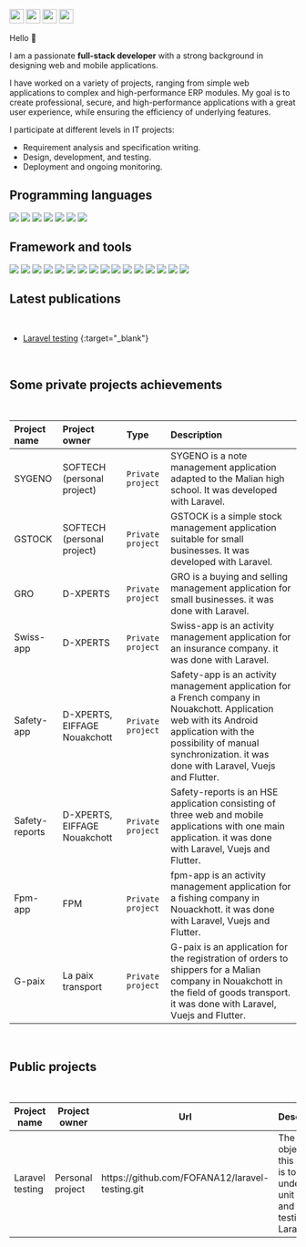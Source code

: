 <p>

<a href="https://www.twitter.com/Fofbaky" target="_blank"><img src="https://img.shields.io/badge/twitter-%231DA1F2.svg?&style=for-the-badge&logo=twitter&logoColor=white" height=25></a> <a href="https://www.linkedin.com/in/fofana-bakary" target="_blank"><img src="https://img.shields.io/badge/linkedin-%230077B5.svg?&style=for-the-badge&logo=linkedin&logoColor=white" height=25></a> <a href="https://medium.com/@fofbaky" target="_blank"><img src="https://img.shields.io/badge/medium-%2312100E.svg?&style=for-the-badge&logo=medium&logoColor=white" height=25></a> <a href="https://dev.to/fofana12" target="_blank"><img src="https://img.shields.io/badge/DEV.TO-%230A0A0A.svg?&style=for-the-badge&logo=dev-dot-to&logoColor=white" height=25></a></p>

Hello 👋

I am a passionate **full-stack developer** with a strong background in designing web and mobile applications.

I have worked on a variety of projects, ranging from simple web applications to complex and high-performance ERP modules. My goal is to create professional, secure, and high-performance applications with a great user experience, while ensuring the efficiency of underlying features.

I participate at different levels in IT projects:

- Requirement analysis and specification writing.
- Design, development, and testing.
- Deployment and ongoing monitoring.

## Programming languages

![](https://img.shields.io/badge/HTML5-E34F26?style=for-the-badge&logo=html5&logoColor=white)
![](https://img.shields.io/badge/CSS3-1572B6?style=for-the-badge&logo=css3&logoColor=white)
![](https://img.shields.io/badge/SQL-Database?style=for-the-badge&logo=SQL-Database&logoColor=white)
![](https://img.shields.io/badge/JavaScript-323330?style=for-the-badge&logo=javascript&logoColor=F7DF1E)
![](https://img.shields.io/badge/PHP-777BB4?style=for-the-badge&logo=php&logoColor=white)
![](https://img.shields.io/badge/Dart-0175C2?style=for-the-badge&logo=dart&logoColor=white)
![](https://img.shields.io/badge/Python-14354C?style=for-the-badge&logo=python&logoColor=white)

## Framework and tools

![](https://img.shields.io/badge/Markdown-000000?style=for-the-badge&logo=markdown&logoColor=white)
![](https://img.shields.io/badge/Express.js-404D59?style=for-the-badge)
![](https://img.shields.io/badge/Vue.js-35495E?style=for-the-badge&logo=vue.js&logoColor=4FC08D)
![](https://img.shields.io/badge/Bootstrap-563D7C?style=for-the-badge&logo=bootstrap&logoColor=white)
![](https://img.shields.io/badge/jQuery-0769AD?style=for-the-badge&logo=jquery&logoColor=white)
![](https://img.shields.io/badge/Django-092E20?style=for-the-badge&logo=django&logoColor=white)
![](https://img.shields.io/badge/Laravel-FF2D20?style=for-the-badge&logo=laravel&logoColor=white)
![](https://img.shields.io/badge/Flask-000000?style=for-the-badge&logo=flask&logoColor=white)
![](https://img.shields.io/badge/Flutter-02569B?style=for-the-badge&logo=flutter&logoColor=white)
![](https://img.shields.io/badge/MySQL-00000F?style=for-the-badge&logo=mysql&logoColor=white)
![](https://img.shields.io/badge/PostgreSQL-316192?style=for-the-badge&logo=postgresql&logoColor=white)
![](https://img.shields.io/badge/SQLite-07405E?style=for-the-badge&logo=sqlite&logoColor=white)
![](https://img.shields.io/badge/Netlify-00C7B7?style=for-the-badge&logo=netlify&logoColor=white)
![](https://img.shields.io/badge/Heroku-430098?style=for-the-badge&logo=heroku&logoColor=white)
![](https://img.shields.io/badge/Amazon_AWS-232F3E?style=for-the-badge&logo=amazon-aws&logoColor=white)
![](https://img.shields.io/badge/Git-333333?&style=for-the-badge&logo=git&logoColor=red)

## Latest publications

<br>

- [Laravel testing](https://medium.com/@fofbaky/tests-laravel-with-todo-application-e1c90d8ea52b) {:target="\_blank"}

<br>

## Some private projects achievements

<br>

| Project name   | Project owner                | Type               | Description                                                                                                                                                                                                                    |
| :------------- | :--------------------------- | :----------------- | :----------------------------------------------------------------------------------------------------------------------------------------------------------------------------------------------------------------------------- |
| SYGENO         | SOFTECH (personal project)   | `Private project ` | SYGENO is a note management application adapted to the Malian high school. It was developed with Laravel.                                                                                                                      |
| GSTOCK         | SOFTECH (personal project)   | `Private project ` | GSTOCK is a simple stock management application suitable for small businesses. It was developed with Laravel.                                                                                                                  |
| GRO            | D-XPERTS                     | `Private project ` | GRO is a buying and selling management application for small businesses. it was done with Laravel.                                                                                                                             |
| Swiss-app      | D-XPERTS                     | `Private project ` | Swiss-app is an activity management application for an insurance company. it was done with Laravel.                                                                                                                            |
| Safety-app     | D-XPERTS, EIFFAGE Nouakchott | `Private project ` | Safety-app is an activity management application for a French company in Nouakchott. Application web with its Android application with the possibility of manual synchronization. it was done with Laravel, Vuejs and Flutter. |
| Safety-reports | D-XPERTS, EIFFAGE Nouakchott | `Private project ` | Safety-reports is an HSE application consisting of three web and mobile applications with one main application. it was done with Laravel, Vuejs and Flutter.                                                                   |
| Fpm-app        | FPM                          | `Private project ` | fpm-app is an activity management application for a fishing company in Nouackhott. it was done with Laravel, Vuejs and Flutter.                                                                                                |
| G-paix         | La paix transport            | `Private project ` | G-paix is an application for the registration of orders to shippers for a Malian company in Nouakchott in the field of goods transport. it was done with Laravel, Vuejs and Flutter.                                           |

<br>

## Public projects

<br/>
<table>
<thead>
  <tr>
    <th>Project name</th>
    <th>Project owner</th>
    <th>Url</th>
    <th>Description</th>
  </tr>
</thead>
<tbody>
  <tr>
    <td>Laravel testing</td>
    <td>Personal project</td>
    <td>https://github.com/FOFANA12/laravel-testing.git</td>
    <td>The objective of this project is to understand unit testing and feature testing with Laravel.</td>
  </tr>
</tbody>
</table>
<br/>
